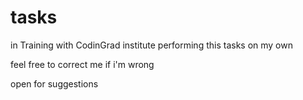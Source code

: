 # tasks

in Training with CodinGrad institute
performing this tasks on my own

feel free to correct me if i'm wrong


open for suggestions
